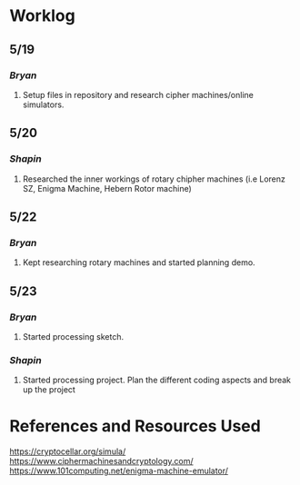 # Worklog
## 5/19
### ***Bryan***
1. Setup files in repository and research cipher machines/online simulators.

## 5/20
### ***Shapin***
1. Researched the inner workings of rotary chipher machines (i.e Lorenz SZ, Enigma Machine, Hebern Rotor machine)

## 5/22
### ***Bryan***
1. Kept researching rotary machines and started planning demo.

## 5/23
### ***Bryan***
1. Started processing sketch.

### ***Shapin***
1. Started processing project. Plan the different coding aspects and break up the project

# References and Resources Used
https://cryptocellar.org/simula/
https://www.ciphermachinesandcryptology.com/
https://www.101computing.net/enigma-machine-emulator/
